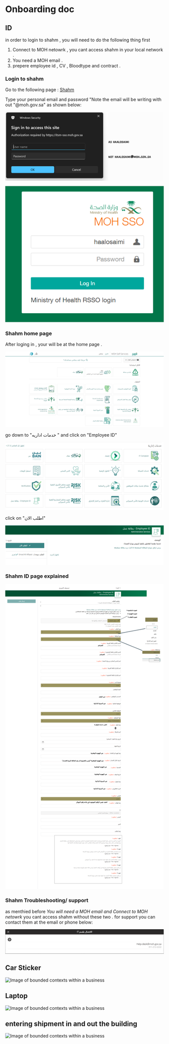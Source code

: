 # Onboarding doc 




## ID
in order to login to shahm , you will need to do the following thing first
1. Connect to MOH netowrk , you cant access shahm in your local network .
2. You need a MOH email . 
3. prepere employee id , CV , Bloodtype and contract .


### Login to shahm
Go to the following page : [Shahm]([http://a.com](https://itsm.moh.gov.sa/))	

Type your personal email and password "Note the email will be writing with out "@moh.gov.sa" as shown below:

![Image of bounded contexts within a business](./images/Login1.png)

![Image of bounded contexts within a business](./images/login2.png)
### Shahm home page
After loging in , your will be at the home page .

![Image of bounded contexts within a business](./images/shahm_home.png)



go down to "خدمات اداريه " and click on "Employee ID"

![Image of bounded contexts within a business](./images/shahm_home_id.png)

click on "اطلب الان"

![Image of bounded contexts within a business](./images/employeeid.png)



### Shahm ID page explained

![Image of bounded contexts within a business](./images/idExplained.png)

### Shahm Troubleshooting/ support
as menthied before *You will need a MOH email and Connect to MOH netowrk* you cant access shahm without these two .
for support you can contact them at the email or phone below: 

![Image of bounded contexts within a business](./images/support.png)

## Car Sticker 

![Image of bounded contexts within a business](./images/ddd-.png)


## Laptop 

![Image of bounded contexts within a business](./images/ddd-.png)


## entering shipment in and out the building 

![Image of bounded contexts within a business](./images/ddd-.png)



